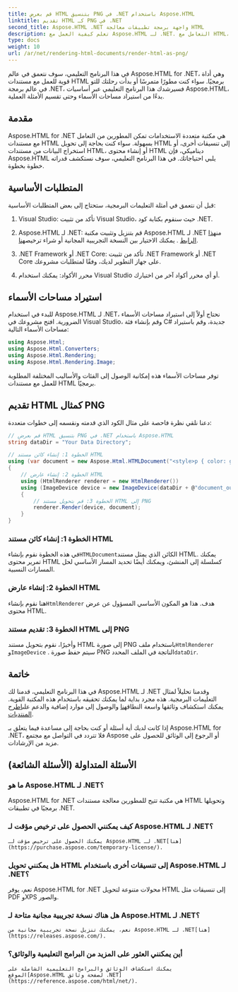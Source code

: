 ```yaml
---
title: قم بعرض HTML بتنسيق PNG في .NET باستخدام Aspose.HTML
linktitle: تقديم HTML كـ PNG في .NET
second_title: Aspose.HTML .NET واجهة برمجة تطبيقات معالجة HTML
description: تعلم كيفية العمل مع Aspose.HTML لـ .NET. التعامل مع HTML، والتحويل إلى تنسيقات مختلفة، والمزيد. الغوص في هذا البرنامج التعليمي الشامل!
type: docs
weight: 10
url: /ar/net/rendering-html-documents/render-html-as-png/
---
```


في هذا البرنامج التعليمي، سوف نتعمق في عالم Aspose.HTML for .NET، وهي أداة قوية للعمل مع مستندات HTML برمجيًا. سواء كنت مطورًا متمرسًا أو بدأت رحلتك للتو في عالم برمجة .NET، فسيرشدك هذا البرنامج التعليمي عبر أساسيات Aspose.HTML، بدءًا من استيراد مساحات الأسماء وحتى تقسيم الأمثلة العملية.

## مقدمة

Aspose.HTML for .NET هي مكتبة متعددة الاستخدامات تمكن المطورين من التعامل مع مستندات HTML بسهولة. سواء كنت بحاجة إلى تحويل HTML إلى تنسيقات أخرى، أو استخراج البيانات من مستندات HTML، أو إنشاء محتوى HTML ديناميكي، فإن Aspose.HTML يلبي احتياجاتك. في هذا البرنامج التعليمي، سوف نستكشف قدراته خطوة بخطوة.

## المتطلبات الأساسية

قبل أن نتعمق في أمثلة التعليمات البرمجية، ستحتاج إلى بعض المتطلبات الأساسية:

1. Visual Studio: تأكد من تثبيت Visual Studio، حيث سنقوم بكتابة كود .NET.

2.  Aspose.HTML لـ .NET: قم بتنزيل وتثبيت مكتبة Aspose.HTML لـ .NET من[هذا الرابط](https://releases.aspose.com/html/net/) . يمكنك الاختيار بين النسخة التجريبية المجانية أو شراء ترخيص[هنا](https://purchase.aspose.com/buy).

3. .NET Framework أو .NET Core: تأكد من تثبيت .NET Framework أو .NET Core على جهاز التطوير لديك، وفقًا لمتطلبات مشروعك.

4. محرر الأكواد: يمكنك استخدام Visual Studio أو أي محرر أكواد آخر من اختيارك.

## استيراد مساحات الأسماء

للبدء في استخدام Aspose.HTML لـ .NET، نحتاج أولاً إلى استيراد مساحات الأسماء الضرورية. افتح مشروعك في Visual Studio، وقم بإنشاء فئة C# جديدة، وقم باستيراد مساحات الأسماء التالية:

```csharp
using Aspose.Html;
using Aspose.Html.Converters;
using Aspose.Html.Rendering;
using Aspose.Html.Rendering.Image;
```

توفر مساحات الأسماء هذه إمكانية الوصول إلى الفئات والأساليب المختلفة المطلوبة للعمل مع مستندات HTML برمجيًا.

## تقديم HTML كمثال PNG

دعنا نلقي نظرة فاحصة على مثال الكود الذي قدمته ونقسمه إلى خطوات متعددة:

```csharp
// قم بعرض HTML بتنسيق PNG في .NET باستخدام Aspose.HTML
string dataDir = "Your Data Directory";

// الخطوة 1: إنشاء كائن مستند HTML
using (var document = new Aspose.Html.HTMLDocument("<style>p { color: green; }</style><p>my first paragraph</p>", @"c:\work\"))
{
    // الخطوة 2: إنشاء عارض HTML
    using (HtmlRenderer renderer = new HtmlRenderer())
    using (ImageDevice device = new ImageDevice(dataDir + @"document_out.png"))
    {
        // الخطوة 3: قم بتحويل مستند HTML إلى PNG
        renderer.Render(device, document);
    }
}
```

### الخطوة 1: إنشاء كائن مستند HTML

 في هذه الخطوة نقوم بإنشاء`HTMLDocument`الكائن الذي يمثل مستند HTML. يمكنك تمرير محتوى HTML كسلسلة إلى المنشئ، ويمكنك أيضًا تحديد المسار الأساسي لحل المسارات النسبية.

### الخطوة 2: إنشاء عارض HTML

 هنا نقوم بإنشاء`HtmlRenderer` هدف. هذا هو المكون الأساسي المسؤول عن عرض محتوى HTML. 

### الخطوة 3: تقديم مستند HTML إلى PNG

 وأخيرًا، نقوم بتحويل مستند HTML إلى صورة PNG باستخدام ملف`HtmlRenderer` و`ImageDevice` . سيتم حفظ صورة PNG الناتجة في الملف المحدد`dataDir`.

## خاتمة

 في هذا البرنامج التعليمي، قدمنا لك Aspose.HTML لـ .NET وقدمنا تحليلاً لمثال التعليمات البرمجية. هذه مجرد بداية لما يمكنك تحقيقه باستخدام هذه المكتبة القوية. يمكنك استكشاف وثائقها واسعة النطاق[هنا](https://reference.aspose.com/html/net/) والوصول إلى موارد إضافية والدعم على[اطرح المنتديات](https://forum.aspose.com/).

إذا كانت لديك أية أسئلة أو كنت بحاجة إلى مساعدة فيما يتعلق بـ Aspose.HTML for .NET، فلا تتردد في التواصل مع مجتمع Aspose أو الرجوع إلى الوثائق للحصول على مزيد من الإرشادات.

## الأسئلة المتداولة (الأسئلة الشائعة)

### ما هو Aspose.HTML لـ .NET؟
   Aspose.HTML for .NET هي مكتبة تتيح للمطورين معالجة مستندات HTML وتحويلها برمجيًا في تطبيقات .NET.

### كيف يمكنني الحصول على ترخيص مؤقت لـ Aspose.HTML لـ .NET؟
    يمكنك الحصول على ترخيص مؤقت لـ Aspose.HTML لـ .NET[هنا](https://purchase.aspose.com/temporary-license/).

### هل يمكنني تحويل HTML إلى تنسيقات أخرى باستخدام Aspose.HTML لـ .NET؟
   نعم، يوفر Aspose.HTML for .NET محولات متنوعة لتحويل HTML إلى تنسيقات مثل PDF وXPS والصور.

### هل هناك نسخة تجريبية مجانية متاحة لـ Aspose.HTML لـ .NET؟
    نعم، يمكنك تنزيل نسخة تجريبية مجانية من Aspose.HTML لـ .NET[هنا](https://releases.aspose.com/).

### أين يمكنني العثور على المزيد من البرامج التعليمية والوثائق؟
    يمكنك استكشاف الوثائق والبرامج التعليمية الشاملة على الموقع[Aspose.HTML لصفحة وثائق .NET](https://reference.aspose.com/html/net/).